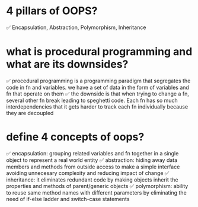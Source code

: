 # 4 pillars of OOPS?
✅ Encapsulation, Abstraction, Polymorphism, Inheritance

# what is procedural programming and what are its downsides?
✅ procedural programming is a programming paradigm that segregates the code in fn and variables. we have a set of data in the form of variables and fn that operate on them
✅ the downside is that when trying to change a fn, several other fn break leading to speghetti code. Each fn has so much interdependencies that it gets harder to track each fn individually
because they are decoupled

# define 4 concepts of oops?
✅ encapsulation: grouping related variables and fn together in a single object to represent a real world entity
✅ abstraction: hiding away data members and methods from outside access to make a simple interface avoiding unnecesary complexity and reducing impact of change 
✅ inheritance: it eliminates redundant code by making objects inherit the properties and methods of parent/generic objects
✅ polymorphism: ability to reuse same method names with different parameters by eliminating the need of if-else ladder and switch-case statements 
